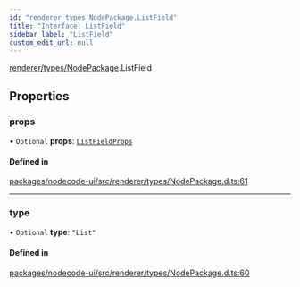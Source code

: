 ```yaml
---
id: "renderer_types_NodePackage.ListField"
title: "Interface: ListField"
sidebar_label: "ListField"
custom_edit_url: null
---
```


[renderer/types/NodePackage](../modules/renderer_types_NodePackage.md).ListField

## Properties

### props

• `Optional` **props**: [`ListFieldProps`](renderer_types_NodePackage.ListFieldProps.md)

#### Defined in

[packages/nodecode-ui/src/renderer/types/NodePackage.d.ts:61](https://github.com/bischoff-m/nodecode/blob/1978ab5/packages/nodecode-ui/src/renderer/types/NodePackage.d.ts#L61)

___

### type

• `Optional` **type**: ``"List"``

#### Defined in

[packages/nodecode-ui/src/renderer/types/NodePackage.d.ts:60](https://github.com/bischoff-m/nodecode/blob/1978ab5/packages/nodecode-ui/src/renderer/types/NodePackage.d.ts#L60)
